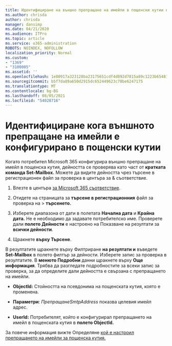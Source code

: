 ```yaml
---
title: Идентифициране на външно препращане на имейли в пощенски кутии в регистрационни файлове за проверка
ms.author: chrisda
author: chrisda
manager: dansimp
ms.date: 04/21/2020
ms.audience: ITPro
ms.topic: article
ms.service: o365-administration
ROBOTS: NOINDEX, NOFOLLOW
localization_priority: Normal
ms.custom:
- "1369"
- "3100005"
ms.assetid: ''
ms.openlocfilehash: 1e80917a323128ba23175651cdf4d892d7815a89c1223b654812c1b456c787da
ms.sourcegitcommit: b5f7da89a650d2915dc652449623c78be6247175
ms.translationtype: MT
ms.contentlocale: bg-BG
ms.lasthandoff: 08/05/2021
ms.locfileid: "54028716"
---
```

# <a name="identify-when-external-email-forwarding-is-configured-on-mailboxes"></a>Идентифициране кога външното препращане на имейли е конфигурирано в пощенски кутии

Когато потребител Microsoft 365 конфигурира външно препращане на имейл в пощенска кутия, дейността се проверява като част от **кратката команда Set-Mailbox.** Можете да видите дейността чрез търсене в регистрационен файл за проверка в центъра за & съответствие.

1. Влезте в центъра [за Microsoft 365 съответствие](https://protection.office.com/).

2. Отидете на страницата за **търсене в регистрационния** файл за проверка на  >  **търсенето.**

3. Изберете диапазона от дати в полетата **Начална дата** и **Крайна дата.** Не е необходимо да задавате потребителско име. Проверете дали **полето Дейности** е настроено на Показване на резултати за **всички дейности**.

4. Щракнете **върху Търсене**.

В резултатите щракнете върху Филтриране **на резултати и** въведете **Set-Mailbox** в полето филтър за дейности. Изберете запис за проверка в резултатите. В **менюто Подробни** данни щракнете върху **Още информация**. Трябва да разгледате подробностите за всеки запис за проверка, за да определите дали дейността е свързана с препращането на имейли.

- **ObjectId:** Стойността на псевдонима на пощенската кутия, която е променена.

- **Параметри**: _ПрепращанеSmtpAddress_ показва целевия имейл адрес.

- **UserId:** Потребителят, който е конфигурирал препращането на имейл в пощенската кутия в **полето ObjectId.**

За повече информация вижте Определяне [кой е настроил препращането на имейли за пощенска кутия.](/microsoft-365/compliance/auditing-troubleshooting-scenarios#determine-who-set-up-email-forwarding-for-a-mailbox)
